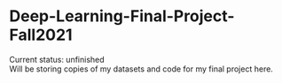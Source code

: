 # Deep-Learning-Final-Project-Fall2021

Current status: unfinished  
Will be storing copies of my datasets and code for my final project here.
